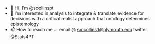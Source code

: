 - 👋 Hi, I’m @scollinspt
- 👀 I’m interested in analysis to integrate & translate evidence for decisions with a critical realist approach that ontology determines epistemology
- 📫 How to reach me ... email @ smcollins1@plymouth.edu twitter @Stats4PT

<!---
scollinspt/scollinspt is a ✨ special ✨ repository because its `README.md` (this file) appears on your GitHub profile.
You can click the Preview link to take a look at your changes.
--->
